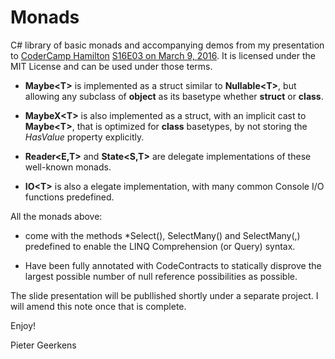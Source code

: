 # Monads
C# library of basic monads and accompanying demos from my presentation to [CoderCamp 
Hamilton][1] [S16E03 on March 9, 2016][2]. It is licensed under the MIT License and 
can be used under those terms.

- **Maybe&lt;T>** is implemented as a struct similar to **Nullable&lt;T>**, but allowing any
 subclass of **object** as its basetype whether **struct** or **class**.

- **MaybeX&lt;T>** is also implemented as a struct, with an implicit cast to **Maybe&lt;T>**, 
that is optimized for **class** basetypes, by not storing the *HasValue* property explicitly.

- **Reader&lt;E,T>** and **State&lt;S,T>** are delegate implementations of these well-known monads.

- **IO&lt;T>** is also a elegate implementation, with many common Console I/O functions predefined.

All the monads above:

- come with the methods *Select(), SelectMany() and 
SelectMany(,) predefined to enable the LINQ Comprehension (or Query) syntax.

- Have been fully annotated with CodeContracts to statically disprove the 
largest possible number of null reference possibilities as possible. 

The slide presentation will be publlished shortly under a separate project.
I will amend this note once that is complete.

Enjoy!

Pieter Geerkens

[1]: http://www.codercamphamilton.com/
[2]: http://www.codercamphamilton.com/Events/2016/03/09/CoderCamp-S16E03
